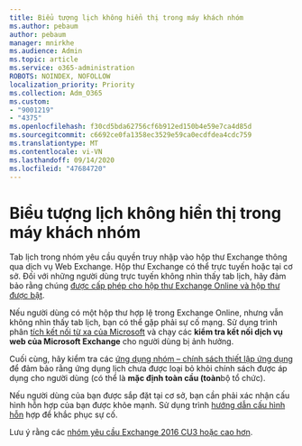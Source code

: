 ```yaml
---
title: Biểu tượng lịch không hiển thị trong máy khách nhóm
ms.author: pebaum
author: pebaum
manager: mnirkhe
ms.audience: Admin
ms.topic: article
ms.service: o365-administration
ROBOTS: NOINDEX, NOFOLLOW
localization_priority: Priority
ms.collection: Adm_O365
ms.custom:
- "9001219"
- "4375"
ms.openlocfilehash: f30cd5bda62756cf6b912ed150b4e59e7ca4d85d
ms.sourcegitcommit: c6692ce0fa1358ec3529e59ca0ecdfdea4cdc759
ms.translationtype: MT
ms.contentlocale: vi-VN
ms.lasthandoff: 09/14/2020
ms.locfileid: "47684720"
---
```

# <a name="calendar-icon-not-showing-in-teams-client"></a>Biểu tượng lịch không hiển thị trong máy khách nhóm

Tab lịch trong nhóm yêu cầu quyền truy nhập vào hộp thư Exchange thông qua dịch vụ Web Exchange. Hộp thư Exchange có thể trực tuyến hoặc tại cơ sở. Đối với những người dùng trực tuyến không nhìn thấy tab lịch, hãy đảm bảo rằng chúng [được cấp phép cho hộp thư Exchange Online và hộp thư được bật](https://docs.microsoft.com/exchange/recipients-in-exchange-online/create-user-mailboxes).

Nếu người dùng có một hộp thư hợp lệ trong Exchange Online, nhưng vẫn không nhìn thấy tab lịch, bạn có thể gặp phải sự cố mạng. Sử dụng trình phân [tích kết nối từ xa của Microsoft](https://testconnectivity.microsoft.com/) và chạy các **kiểm tra kết nối dịch vụ web của Microsoft Exchange** cho người dùng bị ảnh hưởng.

Cuối cùng, hãy kiểm tra các [ứng dụng nhóm – chính sách thiết lập ứng dụng](https://admin.teams.microsoft.com/policies/app-setup) để đảm bảo rằng ứng dụng lịch chưa được loại bỏ khỏi chính sách được áp dụng cho người dùng (có thể là **mặc định toàn cầu (toàn**bộ tổ chức).

Nếu người dùng của bạn được sắp đặt tại cơ sở, bạn cần phải xác nhận cấu hình hỗn hợp của bạn được khỏe mạnh. Sử dụng trình [hướng dẫn cấu hình hỗn](https://docs.microsoft.com/exchange/hybrid-deployment/hybrid-agent) hợp để khắc phục sự cố.

Lưu ý rằng các [nhóm yêu cầu Exchange 2016 CU3 hoặc cao hơn](https://docs.microsoft.com/microsoftteams/exchange-teams-interact).
